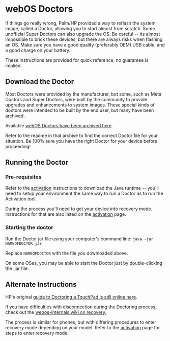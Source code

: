# webOS Doctors

If things go really wrong, Palm/HP provided a way to reflash the system image, called a Doctor, allowing you to start almost from scratch. Some unofficial Super Doctors can also upgrade the OS. Be careful -- its almost impossible to brick these devices, but there are always risks when flashing an OS. Make sure you have a good quality (preferably OEM) USB cable, and a good charge on your battery.

These instructions are provided for quick reference, no guarantee is implied.

## Download the Doctor

Most Doctors were provided by the manufacturer, but some, such as Meta Doctors and Super Doctors, were built by the community to provide upgrades and enhancements to system images. These special kinds of doctors were intended to be built by the end user, but many have been archived.

Available <a href="https://archive.org/details/webOSDoctors">webOS Doctors have been archived here</a>.

Refer to the readme in that archive to find the correct Doctor file for your situation. Be 100% sure you have the right Doctor for your device before proceeding!

## Running the Doctor

### Pre-requisites

Refer to the [activation](activate.md) instructions to download the Java runtime -- you'll need to setup your environment the same way to run a Doctor as to run the Activation tool.

During the process you'll need to get your device into recovery mode. Instructions for that are also listed on the [activation](activate.md) page.

### Starting the doctor

Run the Doctor jar file using your computer's command line: `java -jar NAMEOFDOCTOR.jar`

Replace `NAMEOFDOCTOR` with the file you downloaded above.

On some OSes, you may be able to start the Doctor just by double-clicking the .jar file.

## Alternate Instructions

HP's original <a href="https://h30434.www3.hp.com/t5/Tablets-and-Mobile-Devices-Archive-Read-Only/How-to-use-the-webOS-Doctor-on-the-TouchPad/td-p/2186473" target="_blank">guide to Doctoring a TouchPad is still online here</a>.

If you have difficulties with disconnection during the Doctoring process, check out the <a href="https://www.webos-internals.org/wiki/How_To_Recover#Doctor_disconnects_at_8.25" target="_blank">webos-internals wiki on recovery.</a>

The process is similar for phones, but with differing procedures to enter recovery mode depending on your model. Refer to the [activation](activate.md) page for steps to enter recovery mode.